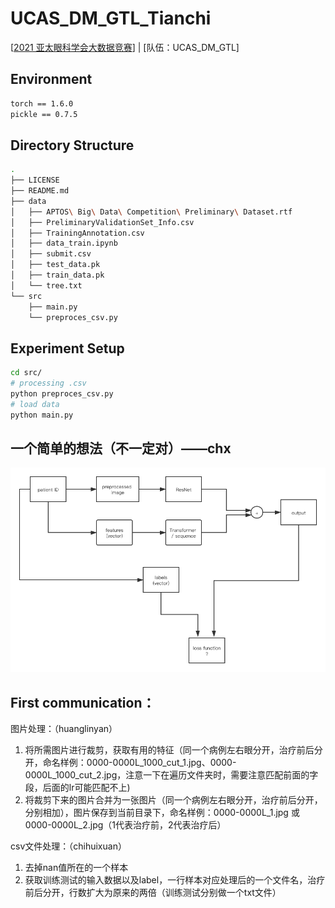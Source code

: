 # UCAS_DM_GTL_Tianchi
[[2021 亚太眼科学会大数据竞赛](https://tianchi.aliyun.com/competition/entrance/531929/information)] | [队伍：UCAS_DM_GTL]

## Environment
```bash
torch == 1.6.0
pickle == 0.7.5
```

## Directory Structure

```bash
.
├── LICENSE
├── README.md
├── data
│   ├── APTOS\ Big\ Data\ Competition\ Preliminary\ Dataset.rtf
│   ├── PreliminaryValidationSet_Info.csv
│   ├── TrainingAnnotation.csv
│   ├── data_train.ipynb
│   ├── submit.csv
│   ├── test_data.pk
│   ├── train_data.pk
│   └── tree.txt
└── src
    ├── main.py
    └── preproces_csv.py

```

## Experiment Setup
```bash
cd src/
# processing .csv
python preproces_csv.py
# load data
python main.py
```

## 一个简单的想法（不一定对）——chx

![idea](./data/Flowchart.png)

## First communication：

图片处理：（huanglinyan）

1. 将所需图片进行裁剪，获取有用的特征（同一个病例左右眼分开，治疗前后分开，命名样例：0000-0000L_1000_cut_1.jpg、0000-0000L_1000_cut_2.jpg，注意一下在遍历文件夹时，需要注意匹配前面的字段，后面的lr可能匹配不上)
2. 将裁剪下来的图片合并为一张图片（同一个病例左右眼分开，治疗前后分开，分别相加），图片保存到当前目录下，命名样例：0000-0000L_1.jpg 或 0000-0000L_2.jpg（1代表治疗前，2代表治疗后）

csv文件处理：（chihuixuan）

1. 去掉nan值所在的一个样本
2. 获取训练测试的输入数据以及label，一行样本对应处理后的一个文件名，治疗前后分开，行数扩大为原来的两倍（训练测试分别做一个txt文件）
